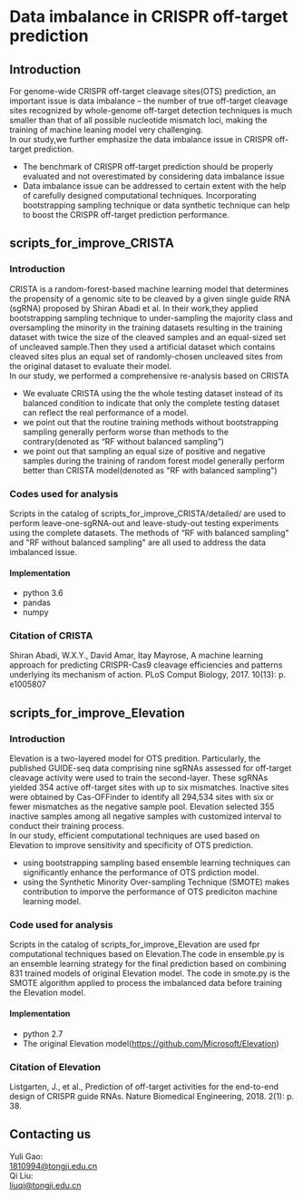 Data imbalance in CRISPR off-target prediction
==========
## Introduction
For genome-wide CRISPR off-target cleavage sites(OTS) prediction, an important issue is data imbalance – the number of true off-target cleavage sites recognized by whole-genome off-target detection techniques is much smaller than that of all possible nucleotide mismatch loci, making the training of machine leaning model very challenging.<br>
In our study,we further emphasize the data imbalance issue in CRISPR off-target prediction. <br>
* The benchmark of CRISPR off-target prediction should be properly evaluated and not overestimated by considering data imbalance issue
* Data imbalance issue can be addressed to certain extent with the help of carefully designed computational techniques. Incorporating bootstrapping sampling technique or data synthetic technique can help to boost the CRISPR off-target prediction performance.
 
## scripts_for_improve_CRISTA
### Introduction

CRISTA is a random-forest-based machine learning model that determines the propensity of a genomic site to be cleaved by a given single guide RNA (sgRNA) proposed by Shiran Abadi et al. In their work,they applied bootstrapping sampling technique to under-sampling the majority class and oversampling the minority in the training datasets resulting in the training dataset with twice the size of the cleaved samples and an equal-sized set of uncleaved sample.Then they used a artificial dataset which contains cleaved sites plus an equal set of randomly-chosen uncleaved sites from the original dataset to evaluate their model.<br>
In our study, we performed a comprehensive re-analysis based on CRISTA
* We evaluate CRISTA using the the whole testing dataset instead of its balanced condition to indicate that only the complete testing dataset can reflect the real performance of a model.
* we point out that the routine training methods without bootstrapping sampling generally perform worse than methods to the contrary(denoted as “RF without balanced sampling”)
* we point out that sampling an equal size of positive and negative samples during the training of random forest model generally perform better than CRISTA model(denoted as "RF with balanced sampling")

### Codes used for analysis 
Scripts in the catalog of scripts_for_improve_CRISTA/detailed/ are used to perform leave-one-sgRNA-out and leave-study-out testing experiments using the complete datasets. The methods of “RF with balanced sampling" and "RF without balanced sampling" are all used to address the data imbalanced issue.
#### Implementation
* python 3.6
* pandas
* numpy

### Citation of CRISTA
Shiran Abadi, W.X.Y., David Amar, Itay Mayrose, A machine learning approach for predicting CRISPR-Cas9 cleavage efficiencies and patterns underlying its mechanism of action. PLoS Comput Biology, 2017. 10(13): p. e1005807

## scripts_for_improve_Elevation
### Introduction
Elevation is a two-layered model for OTS predition. Particularly, the published GUIDE-seq data comprising nine sgRNAs assessed for off-target cleavage activity were used to train the second-layer. These sgRNAs yielded 354 active off-target sites with up to six mismatches. Inactive sites were obtained by Cas-OFFinder to identify all 294,534 sites with six or fewer mismatches as the negative sample pool. Elevation selected 355 inactive samples among all negative samples with customized interval to conduct their training process.<br>
In our study,  efficient computational techniques are used based on Elevation to improve sensitivity and specificity of OTS prediction.
* using bootstrapping sampling based ensemble learning techniques can significantly enhance the performance of OTS prdiction model. 
* using the Synthetic Minority Over-sampling Technique (SMOTE) makes contribution to imporve the performance of OTS prediciton machine learning model.

### Code used for analysis
Scripts in the catalog of scripts_for_improve_Elevation are used fpr computational techniques based on Elevation.The code in ensemble.py is an ensemble learning strategy for the final prediction based on combining 831 trained models of original Elevation model. The code in smote.py is the SMOTE algorithm applied to process the imbalanced data before training the Elevation model.
#### Implementation
* python 2.7
* The original Elevation model(https://github.com/Microsoft/Elevation)

### Citation of Elevation
Listgarten, J., et al., Prediction of off-target activities for the end-to-end design of CRISPR guide RNAs. Nature Biomedical Engineering, 2018. 2(1): p. 38.

## Contacting us
Yuli Gao:<br>
1810994@tongji.edu.cn<br>
Qi Liu:<br>
liuqi@tongji.edu.cn



